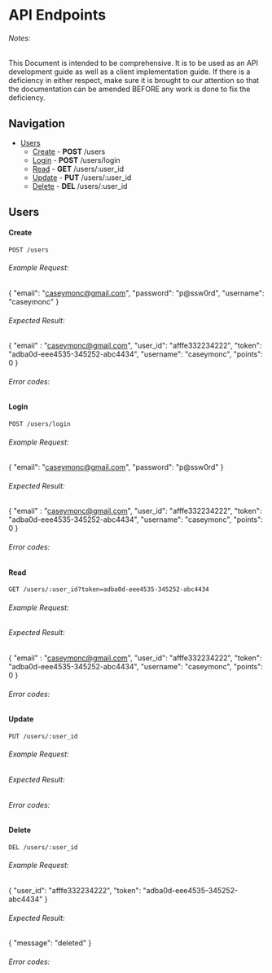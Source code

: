 # API Endpoints
###### Notes:
This Document is intended to be comprehensive. It is to
be used as an API development guide as well as a client implementation guide.
If there is a deficiency in either respect, make sure it is brought to our
attention so that the documentation can be amended BEFORE any work is done to
fix the deficiency.

## Navigation
* [Users](#users)
	* [Create](#create) - **POST** /users
	* [Login](#login) - **POST** /users/login
	* [Read](#read) - **GET** /users/:user_id
	* [Update](#update) - **PUT** /users/:user_id
	* [Delete](#delete) - **DEL** /users/:user_id


## Users

#### Create

    POST /users

###### Example Request:
{
	"email": "caseymonc@gmail.com",
	"password": "p@ssw0rd",
	"username": "caseymonc"
}
###### Expected Result:
{
	"email" : "caseymonc@gmail.com",
	"user_id": "afffe332234222",
	"token": "adba0d-eee4535-345252-abc4434",
	"username": "caseymonc",
  "points": 0
}
###### Error codes: <!-- TODO -->


#### Login

    POST /users/login

###### Example Request:
{
	"email": "caseymonc@gmail.com",
	"password": "p@ssw0rd"
}
###### Expected Result:
{
	"email" : "caseymonc@gmail.com",
	"user_id": "afffe332234222",
	"token": "adba0d-eee4535-345252-abc4434",
	"username": "caseymonc",
  "points": 0
}
###### Error codes: <!-- TODO -->


#### Read

    GET /users/:user_id?token=adba0d-eee4535-345252-abc4434

###### Example Request:
###### Expected Result:
{
	"email" : "caseymonc@gmail.com",
	"user_id": "afffe332234222",
	"token": "adba0d-eee4535-345252-abc4434",
	"username": "caseymonc",
  "points": 0
}
###### Error codes: <!-- TODO -->


#### Update

    PUT /users/:user_id

###### Example Request: <!-- TODO -->
###### Expected Result: <!-- TODO -->
###### Error codes: <!-- TODO -->


#### Delete

    DEL /users/:user_id

###### Example Request:
{
	"user_id": "afffe332234222",
	"token": "adba0d-eee4535-345252-abc4434"
}
###### Expected Result:
{
	"message": "deleted"
}
###### Error codes: <!-- TODO -->